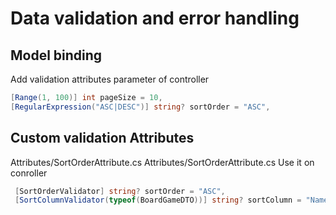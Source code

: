 # Data validation and error handling

## Model binding
Add validation attributes parameter of controller
```cs
[Range(1, 100)] int pageSize = 10,  
[RegularExpression("ASC|DESC")] string? sortOrder = "ASC",
```

## Custom validation Attributes
Attributes/SortOrderAttribute.cs
Attributes/SortOrderAttribute.cs
Use it on conroller
```cs
 [SortOrderValidator] string? sortOrder = "ASC",
 [SortColumnValidator(typeof(BoardGameDTO))] string? sortColumn = "Name",
  
```
